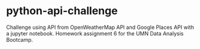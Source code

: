 # python-api-challenge
Challenge using API from OpenWeatherMap API and Google Places API with a jupyter notebook.  Homework assignment 6 for the UMN Data Analysis Bootcamp.
